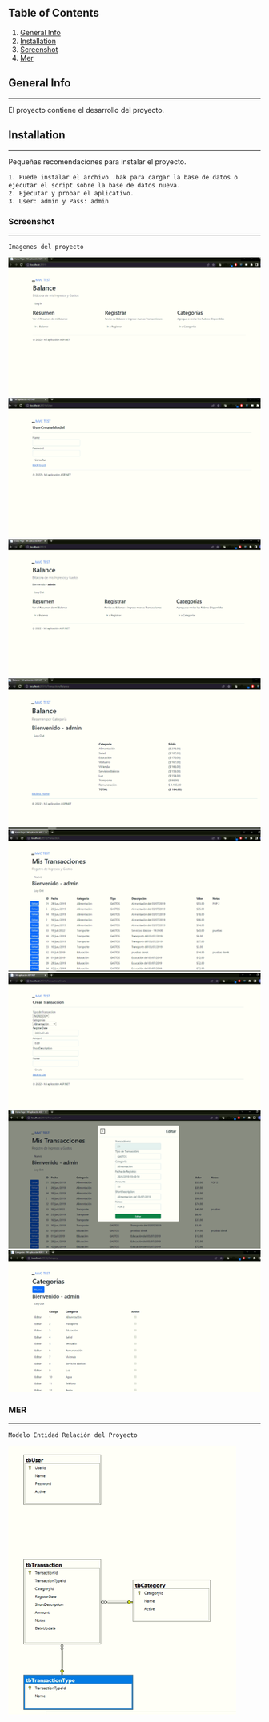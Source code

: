 ## Table of Contents
1. [General Info](#general-info)
2. [Installation](#Installation)
3. [Screenshot](#Screenshot)
4. [Mer](#Mer)

## General Info
***
El proyecto contiene el desarrollo del proyecto.

## Installation
***
Pequeñas recomendaciones para instalar el proyecto. 
```
1. Puede instalar el archivo .bak para cargar la base de datos o ejecutar el script sobre la base de datos nueva.
2. Ejecutar y probar el aplicativo.
3. User: admin y Pass: admin
```

### Screenshot
***
```
Imagenes del proyecto
```
![Image text](Contenido/1.PNG)
![Image text](Contenido/2.PNG)
![Image text](Contenido/3.PNG)
![Image text](Contenido/4.PNG)
![Image text](Contenido/5.PNG)
![Image text](Contenido/6.PNG)
![Image text](Contenido/7.PNG)
![Image text](Contenido/8.PNG)


### MER
***
```
Modelo Entidad Relación del Proyecto
```
![Image text](Contenido/MER-RP3.PNG)

